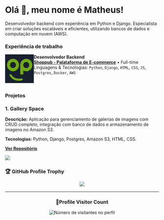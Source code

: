 # Olá 👋, meu nome é Matheus!

Desenvolvedor backend com experiência em Python e Django. Especialista em criar soluções escaláveis e eficientes, utilizando bancos de dados e computação em nuvem (AWS).

### Experiência de trabalho

[<img align="left" height="94px" width="94px" alt="Warpnet" src="media/shoplogo.png"/>](https://www.shoppub.com.br/)

**Desenvolvedor Backend** \
[**Shoppub - Palataforma de E-commerce**](https://www.shoppub.com.br/) • Full-time \
Linguagens & Tecnologias: `Python`, `Django`, `HTML`, `CSS`, `JS`, `Postgres`, `Docker`, `AWS`\
<br/>
<br/>

### Projetos

### 1. **Gallery Space**
**Descrição:** Aplicação para gerenciamento de galerias de imagens com CRUD completo, integração com banco de dados e armazenamento de imagens no Amazon S3.

**Tecnologias:** Python, Django, Postgres, Amazon S3, HTML, CSS.

**[Ver Repositório](https://github.com/Matheus1237/gallery_space)**

<a href="https://github.com/Matheus1237" title="Perfil do Iuri">
  <img height="180em" src="https://github-readme-stats.vercel.app/api?username=Matheus1237&theme=dracula&show_icons=true" />
</a>
<br/>

### 🏆 GitHub Profile Trophy

<p align="center">
  <a
    href="https://github.com/ryo-ma/github-profile-trophy"
    title="repositório de troféus"
  >
    <img
      width="800"
      src="https://github-profile-trophy.vercel.app/?username=Matheus1237&column=8&theme=darkhub&no-frame=true&no-bg=true"
    />
  </a>
</p>

---

<div align="center">
  <h3><b>📍Profile Visitor Count</b></h3>
</div>

<p align="center">
  <img
    src="https://profile-counter.glitch.me/Matheus1237/count.svg"
    alt="Número de visitantes no perfil"
  />
</p>